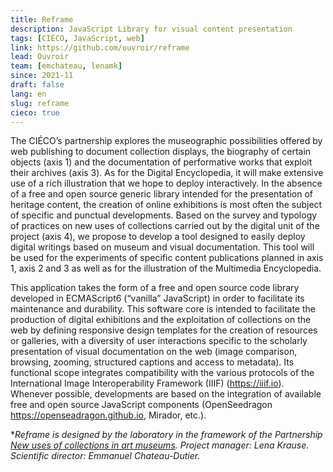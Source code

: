 ```yaml
---
title: Reframe
description: JavaScript Library for visual content presentation
tags: [CIÉCO, JavaScript, web]
link: https://github.com/ouvroir/reframe
lead: Ouvroir
team: [emchateau, lenamk]
since: 2021-11
draft: false
lang: en
slug: reframe
cieco: true
---
```


The CIÉCO’s partnership explores the museographic possibilities offered by web publishing to document collection displays, the biography of certain objects (axis 1) and the documentation of performative works that exploit their archives (axis 3). As for the Digital Encyclopedia, it will make extensive use of a rich illustration that we hope to deploy interactively. In the absence of a free and open source generic library intended for the presentation of heritage content, the creation of online exhibitions is most often the subject of specific and punctual developments. Based on the survey and typology of practices on new uses of collections carried out by the digital unit of the project (axis 4), we propose to develop a tool designed to easily deploy digital writings based on museum and visual documentation. This tool will be used for the experiments of specific content publications planned in axis 1, axis 2 and 3 as well as for the illustration of the Multimedia Encyclopedia.

This application takes the form of a free and open source code library developed in ECMAScript6 (“vanilla” JavaScript) in order to facilitate its maintenance and durability. This software core is intended to facilitate the production of digital exhibitions and the exploitation of collections on the web by defining responsive design templates for the creation of resources or galleries, with a diversity of user interactions specific to the scholarly presentation of visual documentation on the web (image comparison, browsing, zooming, structured captions and access to metadata). Its functional scope integrates compatibility with the various protocols of the International Image Interoperability Framework (IIIF) (https://iiif.io). Whenever possible, developments are based on the integration of available free and open source JavaScript components (OpenSeedragon https://openseadragon.github.io, Mirador, etc.).

**Reframe is designed by the laboratory in the framework of the Partnership [New uses of collections in art museums](http://www.cieco.co/). Project manager: Lena Krause. Scientific director: Emmanuel Chateau-Dutier.*
